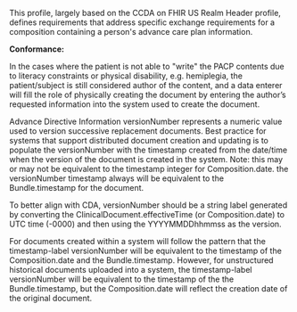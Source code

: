 This profile, largely based on the CCDA on FHIR US Realm Header profile, defines requirements that address specific exchange requirements for a composition containing a person's advance care plan information.

**Conformance:**

In the cases where the patient is not able to "write" the PACP contents due to literacy constraints or physical disability, e.g. hemiplegia, the patient/subject is still considered author of the content, and a data enterer will fill the role of physically creating the document by entering the author’s requested information into the system used to create the document.

Advance Directive Information versionNumber represents a numeric value used to version successive replacement documents. Best practice for systems that support distributed document creation and updating is to populate the versionNumber with the timestamp created from the date/time when the version of the document is created in the system.  Note: this may or may not be equivalent to the timestamp integer for Composition.date. the versionNumber timestamp always will be equivalent to the Bundle.timestamp for the document.   

To better align with CDA, versionNumber should be a string label generated by converting the ClinicalDocument.effectiveTime (or Composition.date) to UTC time (-0000) and then using the YYYYMMDDhhmmss as the version.

For documents created within a system will follow the pattern that the timestamp-label versionNumber will be equivalent to the timestamp of the Composition.date and the Bundle.timestamp. However, for unstructured historical documents uploaded into a system, the timestamp-label versionNumber will be equivalent to the timestamp of the  the Bundle.timestamp, but the Composition.date will reflect the creation date of the original document.